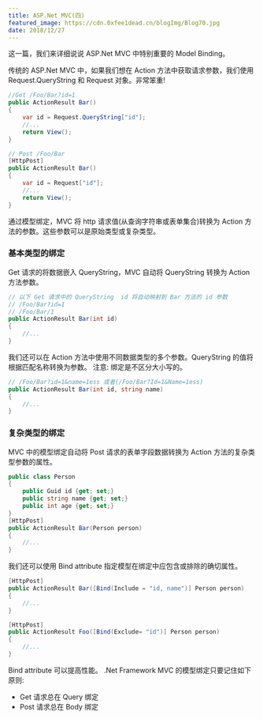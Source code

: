 ```yaml
---
title: ASP.Net MVC(四)
featured_image: https://cdn.0xfee1dead.cn/blogImg/Blog70.jpg
date: 2018/12/27
---
```


这一篇，我们来详细说说 ASP.Net MVC 中特别重要的 Model Binding。

传统的 ASP.Net MVC 中，如果我们想在 Action 方法中获取请求参数，我们使用 Request.QueryString 和 Request 对象。非常笨重!
``` csharp
//Get /Foo/Bar?id=1
public ActionResult Bar()
{
    var id = Request.QueryString["id"];
    //...
    return View();
}

// Post /Foo/Bar
[HttpPost]
public ActionResult Bar()
{
    var id = Request["id"];
    //...
    return View();
}
```

通过模型绑定，MVC 将 http 请求值(从查询字符串或表单集合)转换为 Action 方法的参数。这些参数可以是原始类型或复杂类型。

### 基本类型的绑定
Get 请求的将数据嵌入 QueryString，MVC 自动将 QueryString 转换为 Action 方法参数。
``` csharp
// 以下 Get 请求中的 QueryString  id 将自动映射到 Bar 方法的 id 参数
// /Foo/Bar?id=1
// /Foo/Bar/1
public ActionResult Bar(int id)
{
    //...
}
```

我们还可以在 Action 方法中使用不同数据类型的多个参数。QueryString 的值将根据匹配名称转换为参数。
注意: 绑定是不区分大小写的。
``` csharp
// /Foo/Bar?id=1&name=1ess 或者(/Foo/Bar?Id=1&Name=1ess)
public ActionResult Bar(int id, string name)
{
    //...
}
```

### 复杂类型的绑定
MVC 中的模型绑定自动将 Post 请求的表单字段数据转换为 Action 方法的复杂类型参数的属性。
``` csharp
public class Person
{
    public Guid id {get; set;}
    public string name {get; set;}
    public int age {get; set;}
}
[HttpPost]
public ActionResult Bar(Person person)
{
    //...
}
```

我们还可以使用 Bind attribute 指定模型在绑定中应包含或排除的确切属性。
``` csharp
[HttpPost]
public ActionResult Bar([Bind(Include = "id, name")] Person person)
{
    //...
}

[HttpPost]
public ActionResult Foo([Bind(Exclude= "id")] Person person)
{
    //...
}
```

Bind attribute 可以提高性能。
.Net Framework MVC 的模型绑定只要记住如下原则: 
- Get 请求总在 Query 绑定
- Post 请求总在 Body 绑定